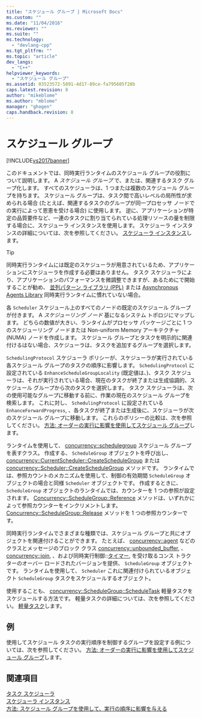 ```yaml
---
title: "スケジュール グループ | Microsoft Docs"
ms.custom: ""
ms.date: "11/04/2016"
ms.reviewer: ""
ms.suite: ""
ms.technology: 
  - "devlang-cpp"
ms.tgt_pltfrm: ""
ms.topic: "article"
dev_langs: 
  - "C++"
helpviewer_keywords: 
  - "スケジュール グループ"
ms.assetid: 03523572-5891-4d17-89ce-fa795605f28b
caps.latest.revision: 8
author: "mikeblome"
ms.author: "mblome"
manager: "ghogen"
caps.handback.revision: 8
---
```

# スケジュール グループ
[!INCLUDE[vs2017banner](../../assembler/inline/includes/vs2017banner.md)]

このドキュメントでは、同時実行ランタイムのスケジュール グループの役割について説明します。 A *スケジュール グループ* で、または、関連するタスク グループ化します。 すべてのスケジューラは、1 つまたは複数のスケジュール グループを持ちます。 スケジュール グループは、タスク間で高いレベルの局所性が求められる場合 (たとえば、関連するタスクのグループが同一プロセッサ ノードでの実行によって恩恵を受ける場合) に使用します。 逆に、アプリケーションが特定の品質要件など、一連のタスクに割り当てられている処理リソースの量を制限する場合に、スケジューラ インスタンスを使用します。 スケジューラ インスタンスの詳細については、次を参照してください。 [スケジューラ インスタンス](../../parallel/concrt/scheduler-instances.md)します。  
  
> [!TIP]
>  同時実行ランタイムには既定のスケジューラが用意されているため、アプリケーションにスケジューラを作成する必要はありません。 タスク スケジューラにより、アプリケーションのパフォーマンスを微調整できますが、あるためにで開始することが勧め、 [並列パターン ライブラリ (PPL)](../../parallel/concrt/parallel-patterns-library-ppl.md) または [Asynchronous Agents Library](../../parallel/concrt/asynchronous-agents-library.md) 同時実行ランタイムに慣れていない場合。  
  
 各 `Scheduler` スケジュール上のすべてのノードの既定のスケジュール グループが付きます。 A *スケジューリング ノード* 基になるシステム トポロジにマップします。 どちらの数値が大きい、ランタイムがプロセッサ パッケージごとに 1 つのスケジューリング ノードまたは Non-uniform Memory アーキテクチャ (NUMA) ノードを作成します。 スケジュール グループとタスクを明示的に関連付けるはない場合、スケジューラは、タスクを追加するグループを選択します。  
  
  `SchedulingProtocol` スケジューラ ポリシーが、スケジューラが実行されている各スケジュール グループのタスクの順序に影響します。  `SchedulingProtocol` に設定されている `EnhanceScheduleGroupLocality` (既定値は、)、タスク スケジューラは、それが実行されている場合、現在のタスクが終了または生成協調的、スケジュール グループから次のタスクを選択します。 タスク スケジューラは、次の使用可能なグループに移動する前に、作業の現在のスケジュール グループを検索します。 これに対し、 `SchedulingProtocol` に設定されている `EnhanceForwardProgress`, 、各タスクが終了または生成後に、スケジューラが次のスケジュール グループに移動します。 これらのポリシーの比較は、次を参照してください。 [方法: オーダーの実行に影響を使用してスケジュール グループ](../../parallel/concrt/how-to-use-schedule-groups-to-influence-order-of-execution.md)します。  
  
 ランタイムを使用して、 [concurrency::schedulegroup](../Topic/ScheduleGroup%20Class.md) スケジュール グループを表すクラス。 作成する、 `ScheduleGroup` オブジェクトを呼び出し、 [concurrency::CurrentScheduler::CreateScheduleGroup](../Topic/CurrentScheduler::CreateScheduleGroup%20Method.md) または [concurrency::Scheduler::CreateScheduleGroup](../Topic/Scheduler::CreateScheduleGroup%20Method.md) メソッドです。 ランタイムでは、参照カウントのメカニズムを使用して、制御の有効期間 `ScheduleGroup` オブジェクトの場合と同様 `Scheduler` オブジェクトです。 作成するときに、 `ScheduleGroup` オブジェクトのランタイムでは、カウンターを 1 つの参照が設定されます。  [Concurrency::ScheduleGroup::Reference](../Topic/ScheduleGroup::Reference%20Method.md) メソッドは、いずれかによって参照カウンターをインクリメントします。  [Concurrency::ScheduleGroup::Release](../Topic/ScheduleGroup::Release%20Method.md) メソッドを 1 つの参照カウンターです。  
  
 同時実行ランタイムでさまざまな種類では、スケジュール グループと共にオブジェクトを関連付けることができます。 たとえば、 [concurrency::agent](../../parallel/concrt/reference/agent-class.md) などのクラスとメッセージのブロック クラス [concurrency::unbounded_buffer](../Topic/unbounded_buffer%20Class.md), 、[concurrency::join](../Topic/join%20Class.md), 、および同時実行制御::[タイマー](https://www.microsoftonedoc.com/#/organizations/e6f6a65cf14f462597b64ac058dbe1d0/projects/3fedad16-eaf1-41a6-8f96-0c1949c68f32/containers/a3daf831-1c5f-4bbe-964d-503870caf874/tocpaths/d5d4c847-5ad6-4c7f-b35b-d0b6f446d8b4/locales/en-US), を受け取るコンス トラクターのオーバー ロードされたバージョンを提供、 `ScheduleGroup` オブジェクトです。 ランタイムを使用して、 `Scheduler` これに関連付けられているオブジェクト `ScheduleGroup` タスクをスケジュールするオブジェクト。  
  
 使用することも、 [concurrency::ScheduleGroup::ScheduleTask](../Topic/ScheduleGroup::ScheduleTask%20Method.md) 軽量タスクをスケジュールする方法です。 軽量タスクの詳細については、次を参照してください。 [軽量タスク](../../parallel/concrt/lightweight-tasks.md)します。  
  
## <a name="example"></a>例  
 使用してスケジュール タスクの実行順序を制御するグループを設定する例については、次を参照してください。 [方法: オーダーの実行に影響を使用してスケジュール グループ](../../parallel/concrt/how-to-use-schedule-groups-to-influence-order-of-execution.md)します。  
  
## <a name="see-also"></a>関連項目  
 [タスク スケジューラ](../../parallel/concrt/task-scheduler-concurrency-runtime.md)   
 [スケジューラ インスタンス](../../parallel/concrt/scheduler-instances.md)   
 [方法: スケジュール グループを使用して、実行の順序に影響を与える](../../parallel/concrt/how-to-use-schedule-groups-to-influence-order-of-execution.md)

